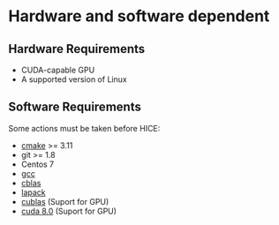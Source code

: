# Hardware and software dependent

## Hardware Requirements

* CUDA-capable GPU
* A supported version of Linux

## Software Requirements

Some actions must be taken before HICE: 

* [cmake](part2/llib/cmake.md) >= 3.11
* git >= 1.8
* Centos 7
* [gcc](part2/llib/gcc.md)
* [cblas](part2/llib/cblas.md)
* [lapack](part2/llib/lapack.md)
* [cublas](part2/llib/cublas.md) (Suport for GPU)
* [cuda 8.0](part2/llib/cuda.md) (Suport for GPU)

